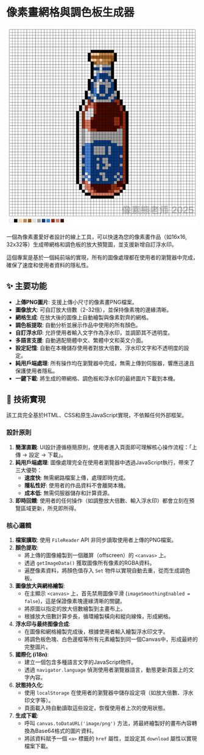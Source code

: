 # 像素畫網格與調色板生成器

![專案預覽圖](./preview.png)

一個為像素畫愛好者設計的線上工具，可以快速為您的像素畫作品（如16x16, 32x32等）生成帶網格和調色板的放大預覽圖，並支援新增自訂浮水印。

這個專案是基於一個純前端的實現，所有的圖像處理都在使用者的瀏覽器中完成，確保了速度和使用者資料的隱私性。

## ✨ 主要功能

- **上傳PNG圖片**: 支援上傳小尺寸的像素畫PNG檔案。
- **圖像放大**: 可自訂放大倍數（2-32倍），並保持像素塊的邊緣清晰。
- **網格生成**: 在放大後的圖像上自動繪製與像素對齊的網格。
- **調色板提取**: 自動分析並展示作品中使用的所有顏色。
- **自訂浮水印**: 允許使用者輸入文字作為浮水印，並調節其不透明度。
- **多語言支援**: 自動適配簡體中文、繁體中文和英文介面。
- **設定記憶**: 自動在本機儲存使用者對放大倍數、浮水印文字和不透明度的設定。
- **純用戶端處理**: 所有操作均在瀏覽器中完成，無需上傳到伺服器，響應迅速且保護使用者隱私。
- **一鍵下載**: 將生成的帶網格、調色板和浮水印的最終圖片下載到本機。

## 🚀 技術實現

該工具完全基於HTML、CSS和原生JavaScript實現，不依賴任何外部框架。

### 設計原則
1.  **簡潔直觀**: UI設計遵循極簡原則，使用者進入頁面即可理解核心操作流程：「上傳 -> 設定 -> 下載」。
2.  **純用戶端處理**: 圖像處理完全在使用者瀏覽器中透過JavaScript執行，帶來了三大優勢：
    - **速度快**: 無需網路檔案上傳，處理即時完成。
    - **隱私性好**: 使用者的作品資料不會離開本機。
    - **成本低**: 無需伺服器儲存和計算資源。
3.  **即時回饋**: 使用者的任何操作（如調整放大倍數、輸入浮水印）都會立刻在預覽區域更新，所見即所得。

### 核心邏輯
1.  **檔案讀取**: 使用 `FileReader` API 非同步讀取使用者上傳的PNG檔案。
2.  **顏色提取**:
    - 將上傳的圖像繪製到一個離屏（offscreen）的 `<canvas>` 上。
    - 透過 `getImageData()` 獲取圖像所有像素的RGBA資料。
    - 遍歷像素資料，將顏色值存入 `Set` 物件以實現自動去重，從而生成調色板。
3.  **圖像放大與網格繪製**:
    - 在主顯示 `<canvas>` 上，首先禁用圖像平滑 (`imageSmoothingEnabled = false`)，這是保證像素塊邊緣清晰的關鍵。
    - 將原圖以指定的放大倍數繪製到主畫布上。
    - 根據放大倍數計算步長，循環繪製橫向和縱向線條，形成網格。
4.  **浮水印与最终图像合成**:
    - 在圖像和網格繪製完成後，根據使用者輸入繪製浮水印文字。
    - 將調色板色塊、白色邊框等所有元素繪製到同一個Canvas中，形成最終的完整圖片。
5.  **國際化 (i18n)**:
    - 建立一個包含多種語言文字的JavaScript物件。
    - 透過 `navigator.language` 偵測使用者瀏覽器語言，動態更新頁面上的文字內容。
6.  **狀態持久化**:
    - 使用 `localStorage` 在使用者的瀏覽器中儲存設定項（如放大倍數、浮水印文字等）。
    - 頁面載入時自動讀取這些設定，恢復使用者上次的使用狀態。
7.  **生成下載**:
    - 呼叫 `canvas.toDataURL('image/png')` 方法，將最終繪製好的畫布內容轉換為Base64格式的圖片資料。
    - 將該資料賦予一個 `<a>` 標籤的 `href` 屬性，並設定其 `download` 屬性以實現檔案下載。